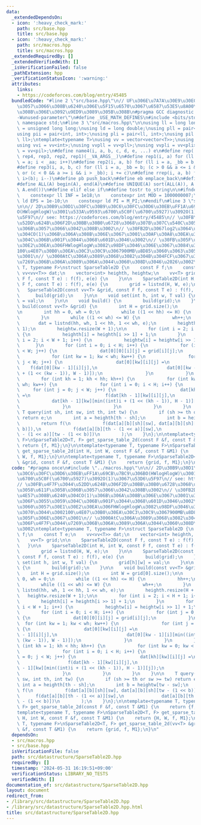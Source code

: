 ```yaml
---
data:
  _extendedDependsOn:
  - icon: ':heavy_check_mark:'
    path: src/base.hpp
    title: src/base.hpp
  - icon: ':heavy_check_mark:'
    path: src/macros.hpp
    title: src/macros.hpp
  _extendedRequiredBy: []
  _extendedVerifiedWith: []
  _isVerificationFailed: false
  _pathExtension: hpp
  _verificationStatusIcon: ':warning:'
  attributes:
    links:
    - https://codeforces.com/blog/entry/45485
  bundledCode: "#line 2 \"src/base.hpp\"\n// UF\u306E\u7A7A\u30E9\u30E0\u30C0\u6E21\
    \u3057\u3066\u308B\u6240\u306E\u5F15\u6570\u3067\u6587\u53E5\u8A00\u308F\u308C\
    \u308B\u306E\u3092\u9ED9\u3089\u305B\u308B\n#pragma GCC diagnostic ignored \"\
    -Wunused-parameter\"\n#define _USE_MATH_DEFINES\n#include <bits/stdc++.h>\nusing\
    \ namespace std;\n#line 3 \"src/macros.hpp\"\n\nusing ll = long long;\nusing ull\
    \ = unsigned long long;\nusing ld = long double;\nusing pll = pair<ll, ll>;\n\
    using pii = pair<int, int>;\nusing pli = pair<ll, int>;\nusing pil = pair<int,\
    \ ll>;\ntemplate<typename T>\nusing vv = vector<vector<T>>;\nusing vvl = vv<ll>;\n\
    using vvi = vv<int>;\nusing vvpll = vv<pll>;\nusing vvpli = vv<pli>;\nusing vvpil\
    \ = vv<pil>;\n#define name4(i, a, b, c, d, e, ...) e\n#define rep(...) name4(__VA_ARGS__,\
    \ rep4, rep3, rep2, rep1)(__VA_ARGS__)\n#define rep1(i, a) for (ll i = 0, _aa\
    \ = a; i < _aa; i++)\n#define rep2(i, a, b) for (ll i = a, _bb = b; i < _bb; i++)\n\
    #define rep3(i, a, b, c) for (ll i = a, _bb = b; (c > 0 && a <= i && i < _bb)\
    \ or (c < 0 && a >= i && i > _bb); i += c)\n#define rrep(i, a, b) for (ll i=(a);\
    \ i>(b); i--)\n#define pb push_back\n#define eb emplace_back\n#define mkp make_pair\n\
    #define ALL(A) begin(A), end(A)\n#define UNIQUE(A) sort(ALL(A)), A.erase(unique(ALL(A)),\
    \ A.end())\n#define elif else if\n#define tostr to_string\n\n#ifndef CONSTANTS\n\
    \    constexpr ll INF = 1e18;\n    constexpr int MOD = 1000000007;\n    constexpr\
    \ ld EPS = 1e-10;\n    constexpr ld PI = M_PI;\n#endif\n#line 3 \"src/datastructure/SparseTable2D.hpp\"\
    \n\n// 2D\u30B9\u30D1\u30FC\u30B9\u30C6\u30FC\u30D6\u30EB\uFF1A\u69CB\u7BC9\u306B\
    O(HWlogHlogW)\u3001\u533A\u9593\u6700\u5C0F(\u6700\u5927)\u3092O(1)\u3067\u53D6\
    \u5F97\n// see: https://codeforces.com/blog/entry/45485\n// \u30FB\u4F7F\u3044\
    \u52DD\u624B\u306F2D\u30BB\u30B0\u6728\u3068\u307B\u307C\u540C\u3058\u611F\u3058\
    \u306B\u3057\u3066\u3042\u308B\u3002\n// \u30FB2D\u3067log2\u3064\u4E57\u308B\u6240\
    \u304CO(1)\u306B\u306A\u308B\u306E\u3067\u3001\u30AF\u30A8\u30EA\u306F\u3055\u3059\
    \u304C\u306B\u901F\u3044\u3068\u601D\u3046\u3002\n// \u30FB\u305F\u3060\u3057\u30E1\
    \u30E2\u30EA\u306FHWlogHlogW\u3082\u98DF\u3046\u306E\u3067\u3084\u3070\u3044\u3002\
    100\u4E07\u30B0\u30EA\u30C3\u30C9\u3067900MB\u8D85\u3060\u3063\u305F\u306E\u3067\
    \u3001\n// \u3000AtC\u306A\u3089\u3068\u3082\u304B\u304FCF\u3067\u306F\u4F7F\u3044\
    \u7269\u306B\u306A\u3089\u306A\u3044\u3060\u308D\u3046\u2026\u3002\ntemplate<typename\
    \ T, typename F>\nstruct SparseTable2D {\n    const F f;\n    const T e;\n   \
    \ vv<vv<T>> dat;\n    vector<int> heighth, heightw;\n    vv<T> grid;\n\n    SparseTable2D(const\
    \ F f, const T e) : f(f), e(e) {\n    }\n\n    SparseTable2D(int H, int W, const\
    \ F f, const T e) : f(f), e(e) {\n        grid = listnd(H, W, e);\n    }\n\n \
    \   SparseTable2D(const vv<T> &grid, const F f, const T e) : f(f), e(e) {\n  \
    \      build(grid);\n    }\n\n    void set(int h, int w, T val) {\n        grid[h][w]\
    \ = val;\n    }\n\n    void build() {\n        build(grid);\n    }\n\n    void\
    \ build(const vv<T> &grid) {\n        int H = grid.size();\n        int W = grid[0].size();\n\
    \n        int hh = 0, wh = 0;\n        while ((1 << hh) <= H) {\n            hh++;\n\
    \        }\n        while ((1 << wh) <= W) {\n            wh++;\n        }\n \
    \       dat = listnd(hh, wh, 1 << hh, 1 << wh, e);\n        heighth.resize(H +\
    \ 1);\n        heightw.resize(W + 1);\n\n        for (int i = 2; i < H + 1; i++)\
    \ {\n            heighth[i] = heighth[i >> 1] + 1;\n        }\n        for (int\
    \ i = 2; i < W + 1; i++) {\n            heightw[i] = heightw[i >> 1] + 1;\n  \
    \      }\n        for (int i = 0; i < H; i++) {\n            for (int j = 0; j\
    \ < W; j++) {\n                dat[0][0][i][j] = grid[i][j];\n            }\n\
    \            for (int kw = 1; kw < wh; kw++) {\n                for (int j = 0;\
    \ j < W; j++) {\n                    dat[0][kw][i][j] =\n                    \
    \    f(dat[0][kw - 1][i][j],\n                          dat[0][kw - 1][i][min((int)j\
    \ + (1 << (kw - 1)), W - 1)]);\n                }\n            }\n        }\n\
    \        for (int kh = 1; kh < hh; kh++) {\n            for (int kw = 0; kw <\
    \ wh; kw++) {\n                for (int i = 0; i < H; i++) {\n               \
    \     for (int j = 0; j < W; j++) {\n                        dat[kh][kw][i][j]\
    \ =\n                            f(dat[kh - 1][kw][i][j],\n                  \
    \            dat[kh - 1][kw][min((int)i + (1 << (kh - 1)), H - 1)][j]);\n    \
    \                }\n                }\n            }\n        }\n    }\n\n   \
    \ T query(int sh, int sw, int th, int tw) {\n        if (sh >= th or sw >= tw)\
    \ return e;\n        int a = heighth[th - sh];\n        int b = heightw[tw - sw];\n\
    \        return f(\n            f(dat[a][b][sh][sw], dat[a][b][sh][tw - (1 <<\
    \ b)]),\n            f(dat[a][b][th - (1 << a)][sw],\n              dat[a][b][th\
    \ - (1 << a)][tw - (1 << b)])\n        );\n    }\n};\n\ntemplate<typename T, typename\
    \ F>\nSparseTable2D<T, F> get_sparse_table_2d(const F &f, const T &M1) {\n   \
    \ return {f, M1};\n}\n\ntemplate<typename T, typename F>\nSparseTable2D<T, F>\
    \ get_sparse_table_2d(int H, int W, const F &f, const T &M1) {\n    return {H,\
    \ W, f, M1};\n}\n\ntemplate<typename T, typename F>\nSparseTable2D<T, F> get_sparse_table_2d(vv<T>\
    \ &grid, const F &f, const T &M1) {\n    return {grid, f, M1};\n}\n"
  code: "#pragma once\n#include \"../macros.hpp\"\n\n// 2D\u30B9\u30D1\u30FC\u30B9\
    \u30C6\u30FC\u30D6\u30EB\uFF1A\u69CB\u7BC9\u306BO(HWlogHlogW)\u3001\u533A\u9593\
    \u6700\u5C0F(\u6700\u5927)\u3092O(1)\u3067\u53D6\u5F97\n// see: https://codeforces.com/blog/entry/45485\n\
    // \u30FB\u4F7F\u3044\u52DD\u624B\u306F2D\u30BB\u30B0\u6728\u3068\u307B\u307C\u540C\
    \u3058\u611F\u3058\u306B\u3057\u3066\u3042\u308B\u3002\n// \u30FB2D\u3067log2\u3064\
    \u4E57\u308B\u6240\u304CO(1)\u306B\u306A\u308B\u306E\u3067\u3001\u30AF\u30A8\u30EA\
    \u306F\u3055\u3059\u304C\u306B\u901F\u3044\u3068\u601D\u3046\u3002\n// \u30FB\u305F\
    \u3060\u3057\u30E1\u30E2\u30EA\u306FHWlogHlogW\u3082\u98DF\u3046\u306E\u3067\u3084\
    \u3070\u3044\u3002100\u4E07\u30B0\u30EA\u30C3\u30C9\u3067900MB\u8D85\u3060\u3063\
    \u305F\u306E\u3067\u3001\n// \u3000AtC\u306A\u3089\u3068\u3082\u304B\u304FCF\u3067\
    \u306F\u4F7F\u3044\u7269\u306B\u306A\u3089\u306A\u3044\u3060\u308D\u3046\u2026\
    \u3002\ntemplate<typename T, typename F>\nstruct SparseTable2D {\n    const F\
    \ f;\n    const T e;\n    vv<vv<T>> dat;\n    vector<int> heighth, heightw;\n\
    \    vv<T> grid;\n\n    SparseTable2D(const F f, const T e) : f(f), e(e) {\n \
    \   }\n\n    SparseTable2D(int H, int W, const F f, const T e) : f(f), e(e) {\n\
    \        grid = listnd(H, W, e);\n    }\n\n    SparseTable2D(const vv<T> &grid,\
    \ const F f, const T e) : f(f), e(e) {\n        build(grid);\n    }\n\n    void\
    \ set(int h, int w, T val) {\n        grid[h][w] = val;\n    }\n\n    void build()\
    \ {\n        build(grid);\n    }\n\n    void build(const vv<T> &grid) {\n    \
    \    int H = grid.size();\n        int W = grid[0].size();\n\n        int hh =\
    \ 0, wh = 0;\n        while ((1 << hh) <= H) {\n            hh++;\n        }\n\
    \        while ((1 << wh) <= W) {\n            wh++;\n        }\n        dat =\
    \ listnd(hh, wh, 1 << hh, 1 << wh, e);\n        heighth.resize(H + 1);\n     \
    \   heightw.resize(W + 1);\n\n        for (int i = 2; i < H + 1; i++) {\n    \
    \        heighth[i] = heighth[i >> 1] + 1;\n        }\n        for (int i = 2;\
    \ i < W + 1; i++) {\n            heightw[i] = heightw[i >> 1] + 1;\n        }\n\
    \        for (int i = 0; i < H; i++) {\n            for (int j = 0; j < W; j++)\
    \ {\n                dat[0][0][i][j] = grid[i][j];\n            }\n          \
    \  for (int kw = 1; kw < wh; kw++) {\n                for (int j = 0; j < W; j++)\
    \ {\n                    dat[0][kw][i][j] =\n                        f(dat[0][kw\
    \ - 1][i][j],\n                          dat[0][kw - 1][i][min((int)j + (1 <<\
    \ (kw - 1)), W - 1)]);\n                }\n            }\n        }\n        for\
    \ (int kh = 1; kh < hh; kh++) {\n            for (int kw = 0; kw < wh; kw++) {\n\
    \                for (int i = 0; i < H; i++) {\n                    for (int j\
    \ = 0; j < W; j++) {\n                        dat[kh][kw][i][j] =\n          \
    \                  f(dat[kh - 1][kw][i][j],\n                              dat[kh\
    \ - 1][kw][min((int)i + (1 << (kh - 1)), H - 1)][j]);\n                    }\n\
    \                }\n            }\n        }\n    }\n\n    T query(int sh, int\
    \ sw, int th, int tw) {\n        if (sh >= th or sw >= tw) return e;\n       \
    \ int a = heighth[th - sh];\n        int b = heightw[tw - sw];\n        return\
    \ f(\n            f(dat[a][b][sh][sw], dat[a][b][sh][tw - (1 << b)]),\n      \
    \      f(dat[a][b][th - (1 << a)][sw],\n              dat[a][b][th - (1 << a)][tw\
    \ - (1 << b)])\n        );\n    }\n};\n\ntemplate<typename T, typename F>\nSparseTable2D<T,\
    \ F> get_sparse_table_2d(const F &f, const T &M1) {\n    return {f, M1};\n}\n\n\
    template<typename T, typename F>\nSparseTable2D<T, F> get_sparse_table_2d(int\
    \ H, int W, const F &f, const T &M1) {\n    return {H, W, f, M1};\n}\n\ntemplate<typename\
    \ T, typename F>\nSparseTable2D<T, F> get_sparse_table_2d(vv<T> &grid, const F\
    \ &f, const T &M1) {\n    return {grid, f, M1};\n}\n"
  dependsOn:
  - src/macros.hpp
  - src/base.hpp
  isVerificationFile: false
  path: src/datastructure/SparseTable2D.hpp
  requiredBy: []
  timestamp: '2024-05-31 16:19:51+09:00'
  verificationStatus: LIBRARY_NO_TESTS
  verifiedWith: []
documentation_of: src/datastructure/SparseTable2D.hpp
layout: document
redirect_from:
- /library/src/datastructure/SparseTable2D.hpp
- /library/src/datastructure/SparseTable2D.hpp.html
title: src/datastructure/SparseTable2D.hpp
---
```

